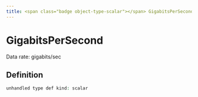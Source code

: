 ```yaml
---
title: <span class="badge object-type-scalar"></span> GigabitsPerSecond
---
```

# <span class="badge object-type-scalar"></span> GigabitsPerSecond

Data rate: gigabits/sec

## Definition

```php
unhandled type def kind: scalar
```

